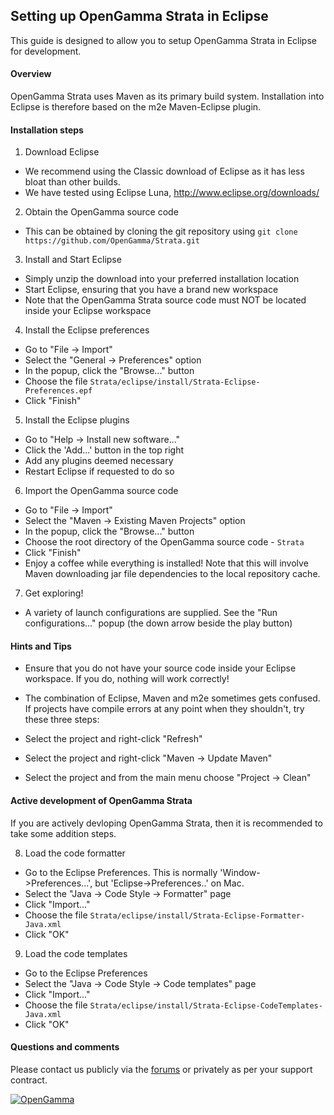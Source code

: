 Setting up OpenGamma Strata in Eclipse
--------------------------------------

This guide is designed to allow you to setup OpenGamma Strata in Eclipse for development.


#### Overview

OpenGamma Strata uses Maven as its primary build system.
Installation into Eclipse is therefore based on the m2e Maven-Eclipse plugin.


#### Installation steps

1. Download Eclipse
 - We recommend using the Classic download of Eclipse as it has less bloat than other builds.
 - We have tested using Eclipse Luna, http://www.eclipse.org/downloads/
  
2. Obtain the OpenGamma source code
 - This can be obtained by cloning the git repository using `git clone https://github.com/OpenGamma/Strata.git`

3. Install and Start Eclipse
 - Simply unzip the download into your preferred installation location
 - Start Eclipse, ensuring that you have a brand new workspace
 - Note that the OpenGamma Strata source code must NOT be located inside your Eclipse workspace
  
4. Install the Eclipse preferences
 - Go to "File -> Import"
 - Select the "General -> Preferences" option
 - In the popup, click the "Browse..." button
 - Choose the file `Strata/eclipse/install/Strata-Eclipse-Preferences.epf`
 - Click "Finish"

5. Install the Eclipse plugins
 - Go to "Help -> Install new software..."
 - Click the 'Add...' button in the top right
 - Add any plugins deemed necessary
 - Restart Eclipse if requested to do so
  
6. Import the OpenGamma source code
 - Go to "File -> Import"
 - Select the "Maven -> Existing Maven Projects" option
 - In the popup, click the "Browse..." button
 - Choose the root directory of the OpenGamma source code - `Strata`
 - Click "Finish"
 - Enjoy a coffee while everything is installed!
   Note that this will involve Maven downloading jar file dependencies to the local repository cache.

7. Get exploring!
 - A variety of launch configurations are supplied.
   See the "Run configurations..." popup (the down arrow beside the play button)


#### Hints and Tips

- Ensure that you do not have your source code inside your Eclipse workspace.
  If you do, nothing will work correctly!

- The combination of Eclipse, Maven and m2e sometimes gets confused.
  If projects have compile errors at any point when they shouldn't, try these three steps:
 - Select the project and right-click "Refresh"
 - Select the project and right-click "Maven -> Update Maven"
 - Select the project and from the main menu choose "Project -> Clean"


#### Active development of OpenGamma Strata

If you are actively devloping OpenGamma Strata, then it is recommended to take some addition steps.

8. Load the code formatter
 - Go to the Eclipse Preferences.
   This is normally 'Window->Preferences...', but 'Eclipse->Preferences..' on Mac.
 - Select the "Java -> Code Style -> Formatter" page
 - Click "Import..."
 - Choose the file `Strata/eclipse/install/Strata-Eclipse-Formatter-Java.xml`
 - Click "OK"

9. Load the code templates
 - Go to the Eclipse Preferences
 - Select the "Java -> Code Style -> Code templates" page
 - Click "Import..."
 - Choose the file `Strata/eclipse/install/Strata-Eclipse-CodeTemplates-Java.xml`
 - Click "OK"


#### Questions and comments

Please contact us publicly via the [forums](http://forums.opengamma.com/) or
privately as per your support contract.

[![OpenGamma](http://developers.opengamma.com/res/display/default/chrome/masthead_logo.png "OpenGamma")](http://developers.opengamma.com)

